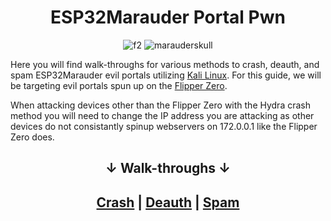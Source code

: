 <div align="center">

# ESP32Marauder Portal Pwn
![f2](https://github.com/user-attachments/assets/3baa6c7a-23cf-48de-9840-2f03bfe45d07)
![marauderskull](https://github.com/user-attachments/assets/55eeedb7-a1b0-43ce-ae0f-b657973ea16a)

</div>

Here you will find walk-throughs for various methods to crash, deauth, and spam ESP32Marauder evil portals utilizing [Kali Linux](https://www.kali.org/). For this guide, we will be targeting evil portals spun up on the [Flipper Zero](https://flipperzero.one/).

When attacking devices other than the Flipper Zero with the Hydra crash method you will need to change the IP address you are attacking as other devices do not consistantly spinup webservers on 172.0.0.1 like the Flipper Zero does.

<div align="center">
  
## ↓ Walk-throughs ↓
## [Crash]() | [Deauth]() | [Spam]()
</div>

